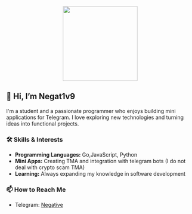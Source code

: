 <div align="center">
    <img src="./assets/gif/bug.gif" style="width: 200px; display: block; margin-left: auto; margin-right: auto;" />
</div>

## 👋 Hi, I’m Negat1v9

I'm a student and a passionate programmer who enjoys building mini applications for Telegram. I love exploring new technologies and turning ideas into functional projects.

### 🛠 Skills & Interests

- **Programming Languages:** Go,JavaScript, Python
- **Mini Apps:** Creating TMA and integration with telegram bots (I do not deal with crypto scam TMA)
- **Learning:** Always expanding my knowledge in software development

### 📫 How to Reach Me

- Telegram: [Negative](https://t.me/Negat1v9)
